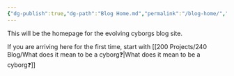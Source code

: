```yaml
---
{"dg-publish":true,"dg-path":"Blog Home.md","permalink":"/blog-home/","tags":["gardenEntry"]}
---
```


This will be the homepage for the evolving cyborgs blog site.

If you are arriving here for the first time, start with [[200 Projects/240 Blog/What does it mean to be a cyborg❓\|What does it mean to be a cyborg❓]]